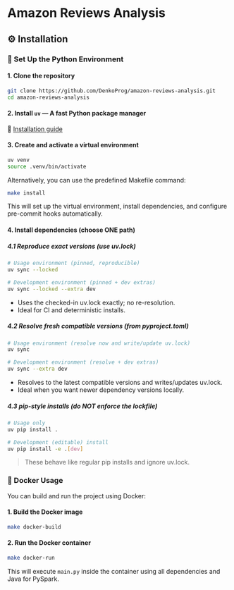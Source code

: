 # Amazon Reviews Analysis

## ⚙️ Installation

### 🔧 Set Up the Python Environment

#### 1. Clone the repository

```bash
git clone https://github.com/DenkoProg/amazon-reviews-analysis.git
cd amazon-reviews-analysis
```

#### 2. Install `uv` — A fast Python package manager

📖 [Installation guide](https://docs.astral.sh/uv/getting-started/installation/)

#### 3. Create and activate a virtual environment

```bash
uv venv
source .venv/bin/activate
```

Alternatively, you can use the predefined Makefile command:

```bash
make install
```
This will set up the virtual environment, install dependencies, and configure pre-commit hooks automatically.

#### 4. Install dependencies (choose ONE path)

##### 4.1 Reproduce exact versions (use uv.lock)

```bash
# Usage environment (pinned, reproducible)
uv sync --locked

# Development environment (pinned + dev extras)
uv sync --locked --extra dev
```

- Uses the checked-in uv.lock exactly; no re-resolution.
- Ideal for CI and deterministic installs.

##### 4.2 Resolve fresh compatible versions (from pyproject.toml)

```bash
# Usage environment (resolve now and write/update uv.lock)
uv sync

# Development environment (resolve + dev extras)
uv sync --extra dev
```

- Resolves to the latest compatible versions and writes/updates uv.lock.
- Ideal when you want newer dependency versions locally.

##### 4.3 pip-style installs (do NOT enforce the lockfile)

```bash
# Usage only
uv pip install .

# Development (editable) install
uv pip install -e .[dev]
```

> These behave like regular pip installs and ignore uv.lock.

### 🐳 Docker Usage

You can build and run the project using Docker:

#### 1. Build the Docker image

```bash
make docker-build
```

#### 2. Run the Docker container

```bash
make docker-run
```

This will execute `main.py` inside the container using all dependencies and Java for PySpark.

